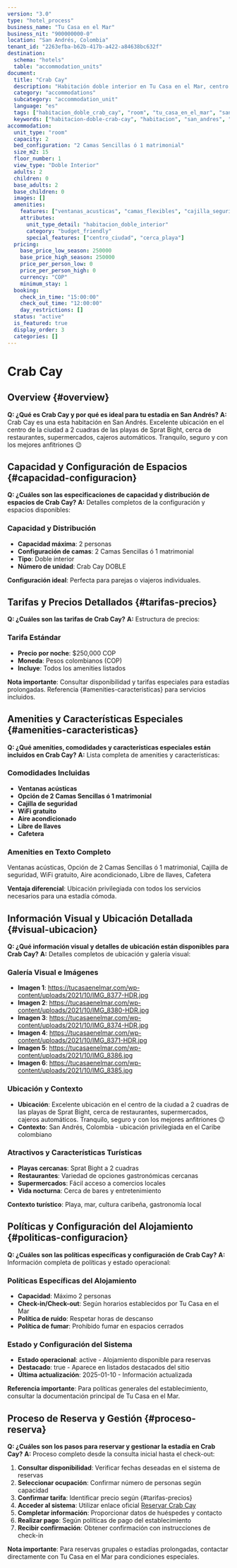 ```yaml
---
version: "3.0"
type: "hotel_process"
business_name: "Tu Casa en el Mar"
business_nit: "900000000-0"
location: "San Andrés, Colombia"
tenant_id: "2263efba-b62b-417b-a422-a84638bc632f"
destination:
  schema: "hotels"
  table: "accommodation_units"
document:
  title: "Crab Cay"
  description: "Habitación doble interior en Tu Casa en el Mar, centro de San Andrés, excelente relación calidad-precio"
  category: "accommodations"
  subcategory: "accommodation_unit"
  language: "es"
  tags: ["habitacion_doble_crab_cay", "room", "tu_casa_en_el_mar", "san_andres"]
  keywords: ["habitacion-doble-crab-cay", "habitacion", "san_andres", "2_personas", "aire_acondicionado", "wifi"]
accommodation:
  unit_type: "room"
  capacity: 2
  bed_configuration: "2 Camas Sencillas ó 1 matrimonial"
  size_m2: 15
  floor_number: 1
  view_type: "Doble Interior"
  adults: 2
  children: 0
  base_adults: 2
  base_children: 0
  images: []
  amenities:
    features: ["ventanas_acusticas", "camas_flexibles", "cajilla_seguridad", "wifi", "aire_acondicionado", "libre_llaves", "cafetera"]
    attributes:
      unit_type_detail: "habitacion_doble_interior"
      category: "budget_friendly"
      special_features: ["centro_ciudad", "cerca_playa"]
  pricing:
    base_price_low_season: 250000
    base_price_high_season: 250000
    price_per_person_low: 0
    price_per_person_high: 0
    currency: "COP"
    minimum_stay: 1
  booking:
    check_in_time: "15:00:00"
    check_out_time: "12:00:00"
    day_restrictions: []
  status: "active"
  is_featured: true
  display_order: 3
  categories: []
---
```


# Crab Cay

## Overview {#overview}

**Q: ¿Qué es Crab Cay y por qué es ideal para tu estadía en San Andrés?**
**A:** Crab Cay es una esta habitación en San Andrés. Excelente ubicación en el centro de la ciudad a 2 cuadras de las playas de Sprat Bight, cerca de restaurantes, supermercados, cajeros automáticos. Tranquilo, seguro y con los mejores anfitriones 😉

## Capacidad y Configuración de Espacios {#capacidad-configuracion}

**Q: ¿Cuáles son las especificaciones de capacidad y distribución de espacios de Crab Cay?**
**A:** Detalles completos de la configuración y espacios disponibles:

### Capacidad y Distribución
- **Capacidad máxima**: 2 personas <!-- EXTRAE: capacity.max_capacity -->
- **Configuración de camas**: 2 Camas Sencillas ó 1 matrimonial <!-- EXTRAE: bed_configuration -->
- **Tipo**: Doble interior <!-- EXTRAE: room_type -->
- **Número de unidad**: Crab Cay DOBLE <!-- EXTRAE: unit_number -->

**Configuración ideal**: Perfecta para parejas o viajeros individuales.

## Tarifas y Precios Detallados {#tarifas-precios}

**Q: ¿Cuáles son las tarifas de Crab Cay?**
**A:** Estructura de precios:

### Tarifa Estándar
- **Precio por noche**: $250,000 COP <!-- EXTRAE: base_price -->
- **Moneda**: Pesos colombianos (COP)
- **Incluye**: Todos los amenities listados

**Nota importante**: Consultar disponibilidad y tarifas especiales para estadías prolongadas. Referencia {#amenities-caracteristicas} para servicios incluidos.

## Amenities y Características Especiales {#amenities-caracteristicas}

**Q: ¿Qué amenities, comodidades y características especiales están incluidos en Crab Cay?**
**A:** Lista completa de amenities y características:

### Comodidades Incluidas
- **Ventanas acústicas** <!-- EXTRAE: amenities_list -->
- **Opción de 2 Camas Sencillas ó 1 matrimonial** <!-- EXTRAE: amenities_list -->
- **Cajilla de seguridad** <!-- EXTRAE: amenities_list -->
- **WiFi gratuito** <!-- EXTRAE: amenities_list -->
- **Aire acondicionado** <!-- EXTRAE: amenities_list -->
- **Libre de llaves** <!-- EXTRAE: amenities_list -->
- **Cafetera** <!-- EXTRAE: amenities_list -->

### Amenities en Texto Completo
Ventanas acústicas, Opción de 2 Camas Sencillas ó 1 matrimonial, Cajilla de seguridad, WiFi gratuito, Aire acondicionado, Libre de llaves, Cafetera <!-- EXTRAE: unit_amenities -->

**Ventaja diferencial**: Ubicación privilegiada con todos los servicios necesarios para una estadía cómoda.

## Información Visual y Ubicación Detallada {#visual-ubicacion}

**Q: ¿Qué información visual y detalles de ubicación están disponibles para Crab Cay?**
**A:** Detalles completos de ubicación y galería visual:

### Galería Visual e Imágenes
- **Imagen 1**: https://tucasaenelmar.com/wp-content/uploads/2021/10/IMG_8377-HDR.jpg <!-- EXTRAE: images -->
- **Imagen 2**: https://tucasaenelmar.com/wp-content/uploads/2021/10/IMG_8380-HDR.jpg <!-- EXTRAE: images -->
- **Imagen 3**: https://tucasaenelmar.com/wp-content/uploads/2021/10/IMG_8374-HDR.jpg <!-- EXTRAE: images -->
- **Imagen 4**: https://tucasaenelmar.com/wp-content/uploads/2021/10/IMG_8371-HDR.jpg <!-- EXTRAE: images -->
- **Imagen 5**: https://tucasaenelmar.com/wp-content/uploads/2021/10/IMG_8386.jpg <!-- EXTRAE: images -->
- **Imagen 6**: https://tucasaenelmar.com/wp-content/uploads/2021/10/IMG_8385.jpg <!-- EXTRAE: images -->

### Ubicación y Contexto
- **Ubicación**: Excelente ubicación en el centro de la ciudad a 2 cuadras de las playas de Sprat Bight, cerca de restaurantes, supermercados, cajeros automáticos. Tranquilo, seguro y con los mejores anfitriones 😉 <!-- EXTRAE: location_details -->
- **Contexto**: San Andrés, Colombia - ubicación privilegiada en el Caribe colombiano <!-- EXTRAE: location_details -->

### Atractivos y Características Turísticas
- **Playas cercanas**: Sprat Bight a 2 cuadras <!-- EXTRAE: tourism_features -->
- **Restaurantes**: Variedad de opciones gastronómicas cercanas <!-- EXTRAE: tourism_features -->
- **Supermercados**: Fácil acceso a comercios locales <!-- EXTRAE: tourism_features -->
- **Vida nocturna**: Cerca de bares y entretenimiento <!-- EXTRAE: tourism_features -->

**Contexto turístico**: Playa, mar, cultura caribeña, gastronomía local <!-- EXTRAE: tourism_features -->

## Políticas y Configuración del Alojamiento {#politicas-configuracion}

**Q: ¿Cuáles son las políticas específicas y configuración de Crab Cay?**
**A:** Información completa de políticas y estado operacional:

### Políticas Específicas del Alojamiento
- **Capacidad**: Máximo 2 personas <!-- EXTRAE: booking_policies -->
- **Check-in/Check-out**: Según horarios establecidos por Tu Casa en el Mar <!-- EXTRAE: booking_policies -->
- **Política de ruido**: Respetar horas de descanso <!-- EXTRAE: booking_policies -->
- **Política de fumar**: Prohibido fumar en espacios cerrados <!-- EXTRAE: booking_policies -->

### Estado y Configuración del Sistema
- **Estado operacional**: active - Alojamiento disponible para reservas <!-- EXTRAE: status -->
- **Destacado**: true - Aparece en listados destacados del sitio <!-- EXTRAE: is_featured -->
- **Última actualización**: 2025-01-10 - Información actualizada

**Referencia importante**: Para políticas generales del establecimiento, consultar la documentación principal de Tu Casa en el Mar.

## Proceso de Reserva y Gestión {#proceso-reserva}

**Q: ¿Cuáles son los pasos para reservar y gestionar la estadía en Crab Cay?**
**A:** Proceso completo desde la consulta inicial hasta el check-out:

1. **Consultar disponibilidad**: Verificar fechas deseadas en el sistema de reservas
2. **Seleccionar ocupación**: Confirmar número de personas según capacidad
3. **Confirmar tarifa**: Identificar precio según {#tarifas-precios}
4. **Acceder al sistema**: Utilizar enlace oficial [Reservar Crab Cay](https://tucasaenelmar.com/accommodation/habitacion-doble-crab-cay/)
5. **Completar información**: Proporcionar datos de huéspedes y contacto
6. **Realizar pago**: Según políticas de pago del establecimiento
7. **Recibir confirmación**: Obtener confirmación con instrucciones de check-in

**Nota importante**: Para reservas grupales o estadías prolongadas, contactar directamente con Tu Casa en el Mar para condiciones especiales.